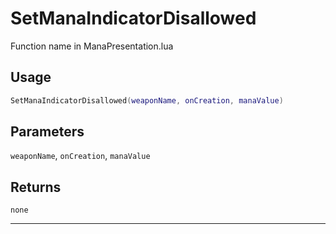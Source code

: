 # SetManaIndicatorDisallowed
Function name in ManaPresentation.lua
## Usage
```lua
SetManaIndicatorDisallowed(weaponName, onCreation, manaValue)
```
## Parameters
`weaponName`, `onCreation`, `manaValue`
## Returns
`none`

---